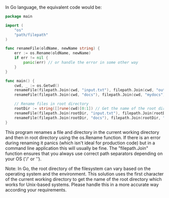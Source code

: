 In Go language, the equivalent code would be:

```go
package main

import (
    "os"
    "path/filepath"
)

func renameFile(oldName, newName string) {
    err := os.Rename(oldName, newName)
    if err != nil {
        panic(err) // or handle the error in some other way
    }
}

func main() {
    cwd, _ := os.Getwd()
    renameFile(filepath.Join(cwd, "input.txt"), filepath.Join(cwd, "output.txt"))
    renameFile(filepath.Join(cwd, "docs"), filepath.Join(cwd, "mydocs"))

    // Rename files in root directory
    rootDir := string([]rune(cwd)[0:1]) // Get the name of the root directory depending on the OS
    renameFile(filepath.Join(rootDir, "input.txt"), filepath.Join(rootDir, "output.txt"))
    renameFile(filepath.Join(rootDir, "docs"), filepath.Join(rootDir, "mydocs"))
}
```
This program renames a file and directory in the current working directory and then in root directory using the os.Rename function. If there is an error during renaming it panics (which isn't ideal for production code) but in a command line application this will usually be fine. The "filepath.Join" function ensures that you always use correct path separators depending on your OS ('/' or '\').

Note: In Go, the root directory of the filesystem can vary based on the operating system and the environment. This solution uses the first character of the current working directory to get the name of the root directory which works for Unix-based systems. Please handle this in a more accurate way according your requirements.
